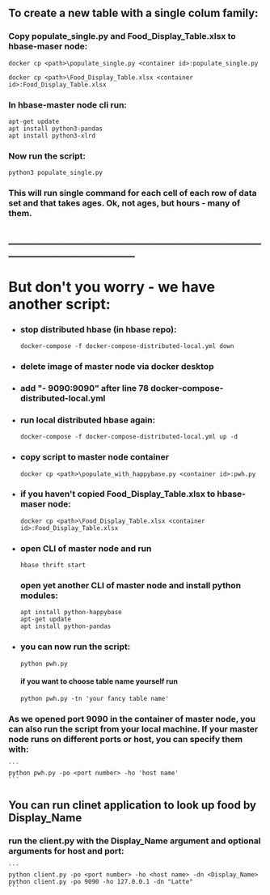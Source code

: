 ## To create a new table with a single colum family:

### Copy populate_single.py and Food_Display_Table.xlsx to hbase-maser node:
```
docker cp <path>\populate_single.py <container id>:populate_single.py

docker cp <path>\Food_Display_Table.xlsx <container id>:Food_Display_Table.xlsx
 ```

### In hbase-master node cli run:
```
apt-get update
apt install python3-pandas
apt install python3-xlrd
```
### Now run the script:

```
python3 populate_single.py
```

### This will run single command for each cell of each row of data set and that takes ages. Ok, not ages, but hours - many of them.

## ___________________________________________________________________________


# But don't you worry - we have another script:
-   ### stop distributed hbase (in hbase repo):
     ```
    docker-compose -f docker-compose-distributed-local.yml down
    ```
-   ### delete image of master node via docker desktop
-   ### add "- 9090:9090" after line 78 docker-compose-distributed-local.yml
-   ### run local distributed hbase again:
    ```
    docker-compose -f docker-compose-distributed-local.yml up -d
    ```
-   ### copy script to master node container
    ```
    docker cp <path>\populate_with_happybase.py <container id>:pwh.py

    ```
-   ### if you haven't copied Food_Display_Table.xlsx to hbase-maser node:

    ```
    docker cp <path>\Food_Display_Table.xlsx <container id>:Food_Display_Table.xlsx

    ```
-   ### open CLI of master node and run
    ```
    hbase thrift start
    ```
    ### open yet another CLI of master node and install python modules:
    ```
    apt install python-happybase
    apt-get update    
    apt install python-pandas
    ```
-   ### you can now run the script:
    ```
    python pwh.py
    ```
    #### if you want to choose table name yourself run
    ```
    python pwh.py -tn 'your fancy table name'
    ```
### As we opened port 9090 in the container of master node, you can also run the script from your local machine. If your master node runs on different ports or host, you can specify them with:
    ```
    python pwh.py -po <port number> -ho 'host name'
    ```
    
## You can run clinet application to look up food by Display_Name
### run the client.py with  the Display_Name argument and optional arguments for host and port:
    ```
    python client.py -po <port number> -ho <host name> -dn <Display_Name> 
    python client.py -po 9090 -ho 127.0.0.1 -dn "Latte" 
    ```
